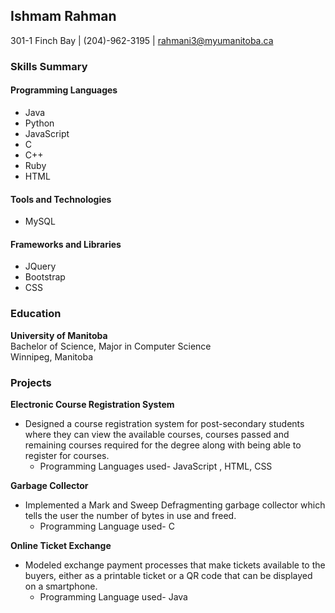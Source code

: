 ## Ishmam Rahman
301-1 Finch Bay | (204)-962-3195 | rahmani3@myumanitoba.ca

### **Skills Summary**


#### **Programming Languages**
* Java
* Python
* JavaScript
* C
* C++
* Ruby
* HTML

#### **Tools and Technologies**
* MySQL

#### **Frameworks and Libraries**
* JQuery
* Bootstrap
* CSS

### **Education**

**University of Manitoba**  
Bachelor of Science, Major in Computer Science  
Winnipeg, Manitoba

### **Projects**
**Electronic Course Registration System**  
* Designed a course registration system for post-secondary students where they can view the available courses, courses passed and remaining courses required for the degree along with being able to register for courses.  
    * Programming Languages used- JavaScript , HTML, CSS

**Garbage Collector**  
* Implemented a Mark and Sweep Defragmenting garbage collector which tells the user the number of bytes in use and freed.  
    * Programming Language used- C

**Online Ticket Exchange**  
* Modeled exchange payment processes that make tickets available to the buyers, either as a printable ticket or a QR code that can be displayed on a smartphone.  
    * Programming Language used- Java
